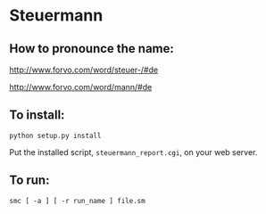 # Steuermann

## How to pronounce the name:

http://www.forvo.com/word/steuer-/#de

http://www.forvo.com/word/mann/#de


## To install:

```
python setup.py install
```

Put the installed script, `steuermann_report.cgi`, on your web server.

## To run:

```
smc [ -a ] [ -r run_name ] file.sm
```


